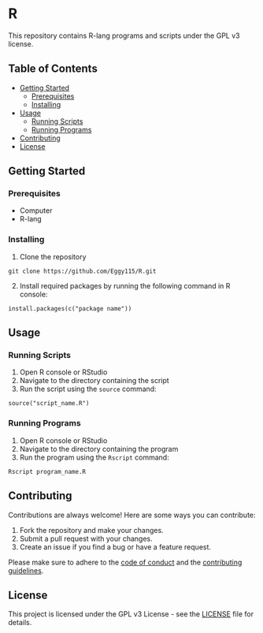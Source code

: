 # R

This repository contains R-lang programs and scripts under the GPL v3 license.

## Table of Contents
- [Getting Started](#getting-started)
  * [Prerequisites](#prerequisites)
  * [Installing](#installing)
- [Usage](#usage)
  * [Running Scripts](#running-scripts)
  * [Running Programs](#running-programs)
- [Contributing](#contributing)
- [License](#license)

## Getting Started

### Prerequisites

* Computer
* R-lang

### Installing

1. Clone the repository

```
git clone https://github.com/Eggy115/R.git
```

2. Install required packages by running the following command in R console:

```
install.packages(c("package name"))
```

## Usage

### Running Scripts

1. Open R console or RStudio
2. Navigate to the directory containing the script
3. Run the script using the `source` command:

```
source("script_name.R")
```

### Running Programs

1. Open R console or RStudio
2. Navigate to the directory containing the program
3. Run the program using the `Rscript` command:

```
Rscript program_name.R
```

## Contributing

Contributions are always welcome! Here are some ways you can contribute:

1. Fork the repository and make your changes. 
2. Submit a pull request with your changes.
3. Create an issue if you find a bug or have a feature request.

Please make sure to adhere to the [code of conduct](CODE_OF_CONDUCT.md) and the [contributing guidelines](CONTRIBUTING.md).

## License

This project is licensed under the GPL v3 License - see the [LICENSE](LICENSE) file for details.

